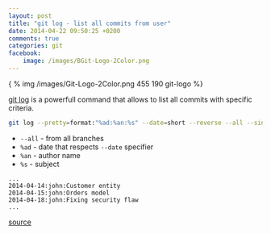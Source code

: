 ```yaml
---
layout: post
title: "git log - list all commits from user"
date: 2014-04-22 09:50:25 +0200
comments: true
categories: git
facebook:
    image: /images/BGit-Logo-2Color.png
---
```


{ % img /images/Git-Logo-2Color.png 455 190 git-logo %}

[git log](https://www.kernel.org/pub/software/scm/git/docs/git-log.html) is a powerfull command that allows to list all commits with specific criteria.

``` bash
git log --pretty=format:"%ad:%an:%s" --date=short --reverse --all --since=2.months.ago --author=john | grep -v "Merge branch"
```

* `--all` - from all branches
* `%ad` - date that respects `--date` specifier
* `%an` - author name
* `%s` - subject

```
...
2014-04-14:john:Customer entity
2014-04-15:john:Orders model
2014-04-18:john:Fixing security flaw
...
```

[source](http://stackoverflow.com/questions/10349302/how-to-git-log-from-all-branches-for-the-author-at-once)


